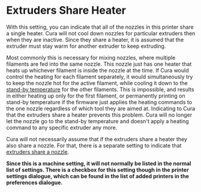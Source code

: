 Extruders Share Heater
====
With this setting, you can indicate that all of the nozzles in this printer share a single heater. Cura will not cool down nozzles for particular extruders then when they are inactive. Since they share a heater, it is assumed that the extruder must stay warm for another extruder to keep extruding.

Most commonly this is necessary for mixing nozzles, where multiple filaments are fed into the same nozzle. This nozzle just has one heater that heats up whichever filament is inside the nozzle at the time. If Cura would control the heating for each filament separately, it would simultaneously try to keep the nozzle hot for the active filament, while cooling it down to the [stand-by temperature](../material/material_standby_temperature.md) for the other filaments. This is impossible, and results in either heating up only for the first filament, or permanently printing on stand-by temperature if the firmware just applies the heating commands to the one nozzle regardless of which tool they are aimed at. Indicating to Cura that the extruders share a heater prevents this problem. Cura will no longer let the nozzle go to the stand-by temperature and doesn't apply a heating command to any specific extruder any more.

Cura will not necessarily assume that if the extruders share a heater they also share a nozzle. For that, there is a separate setting to indicate that [extruders share a nozzle](machine_extruders_share_nozzle.md).

**Since this is a machine setting, it will not normally be listed in the normal list of settings. There is a checkbox for this setting though in the printer settings dialogue, which can be found in the list of added printers in the preferences dialogue.**